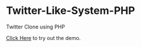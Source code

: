 Twitter-Like-System-PHP
=======================

Twitter Clone using PHP

<a href="http://simarsingh.ca/twitter-php">Click Here</a> to try out the demo.
